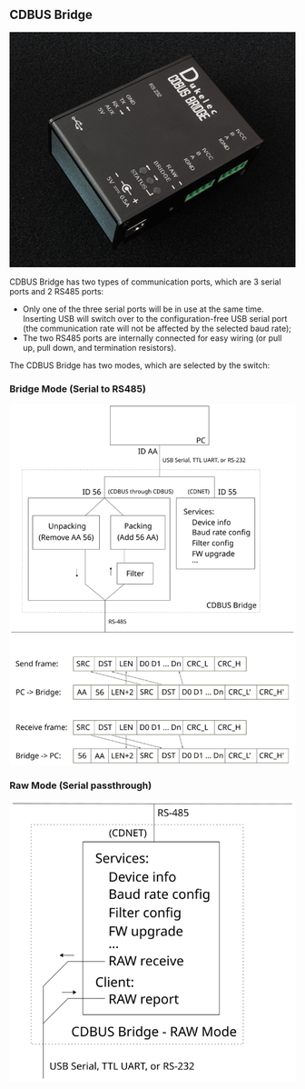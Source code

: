 ## CDBUS Bridge

<img alt="cdbus_bridge" src="doc/img/cdbus_bridge.jpg">


CDBUS Bridge has two types of communication ports, which are 3 serial ports and 2 RS485 ports:
 - Only one of the three serial ports will be in use at the same time. Inserting USB will switch over to the configuration-free USB serial port (the communication rate will not be affected by the selected baud rate);
 - The two RS485 ports are internally connected for easy wiring (or pull up, pull down, and termination resistors).

The CDBUS Bridge has two modes, which are selected by the switch:

### Bridge Mode (Serial to RS485)

<img alt="bridge_mode" src="doc/img/bridge_mode.svg">

### Raw Mode (Serial passthrough)

<img alt="raw_mode" src="doc/img/raw_mode.svg">

